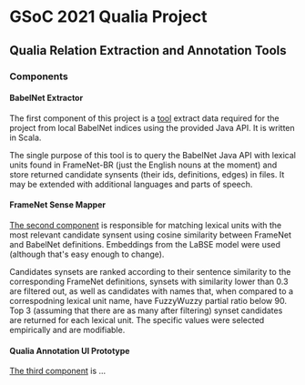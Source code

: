 # GSoC 2021 Qualia Project
## Qualia Relation Extraction and Annotation Tools

### Components

#### BabelNet Extractor
The first component of this project is a [tool](https://github.com/slowwavesleep/BabelNetExtractor) extract data required for the project
from local BabelNet indices using the provided Java API. It is written in Scala.

The single purpose of this tool is to query the BabelNet Java API with lexical units found in FrameNet-BR (just the English nouns at the moment) and store returned candidate synsents (their ids, definitions, edges) in files. It may be extended with additional languages and parts of speech.

#### FrameNet Sense Mapper

[The second component](https://github.com/slowwavesleep/FnSenseMapper) is responsible for matching lexical units with the most relevant candidate synsent using cosine similarity between FrameNet and BabelNet definitions. Embeddings from the LaBSE model were used (although that's easy enough to change).

Candidates synsets are ranked according to their sentence similarity to the corresponding FrameNet definitions, synsets with similarity lower than 0.3 are filtered out, as well as candidates with names that, when compared to a correspodning lexical unit name, have FuzzyWuzzy partial ratio below 90. Top 3 (assuming that there are as many after filtering) synset candidates are returned for each lexical unit. The specific values were selected empirically and are modifiable.

#### Qualia Annotation UI Prototype
[The third component](https://github.com/slowwavesleep/QualiaAnnotationUI) is ...
